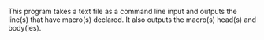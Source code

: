 This program takes a text file as a command line input and outputs the line(s) that have macro(s) declared.
It also outputs the macro(s) head(s) and body(ies).
